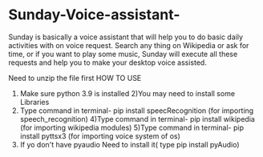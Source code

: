 # Sunday-Voice-assistant-
Sunday is basically a voice assistant that will help you to do basic daily activities with on voice request. Search any thing on Wikipedia or ask for time, or if you want to play some music, Sunday will execute all these requests  and help you to make your desktop voice assisted. 

Need to unzip the file first
HOW TO USE
1) Make sure python 3.9 is installed
2)You may need to install some Libraries
3) Type command in terminal- pip install speecRecognition (for importing speech_recognition)
4)Type command in terminal- pip install wikipedia (for importing wikipedia modules)
5)Type command in terminal- pip install pyttsx3 (for importing voice system of os)
6) If yo don't have pyaudio Need to install it( type pip install pyAudio)
